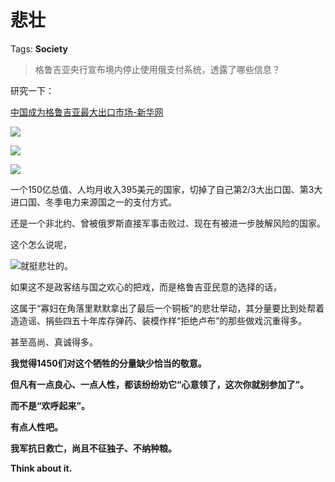 # 悲壮

Tags: **Society**

> 格鲁吉亚央行宣布境内停止使用俄支付系统，透露了哪些信息？



研究一下：

[中国成为格鲁吉亚最大出口市场-新华网](https://link.zhihu.com/?target=http%3A//www.news.cn/2022-01/22/c_1128288512.htm)  


![](https://pic1.zhimg.com/50/v2-2b8efc839ec1530d27b963779e64cf57_720w.jpg?source=1940ef5c)  


![](https://picx.zhimg.com/50/v2-0de0c466c667bb9f18801efa39436cea_720w.jpg?source=1940ef5c)  


![](https://pica.zhimg.com/50/v2-809987ce6c413598263c0843d2976d71_720w.jpg?source=1940ef5c)  


一个150亿总值、人均月收入395美元的国家，切掉了自己第2/3大出口国、第3大进口国、冬季电力来源国之一的支付方式。

还是一个非北约、曾被俄罗斯直接军事击败过、现在有被进一步肢解风险的国家。

这个怎么说呢，

![](https://picx.zhimg.com/50/v2-1f581982322aeb23074c16a17bbf09fb_720w.jpg?source=1940ef5c)就挺悲壮的。

  


如果这不是政客结与国之欢心的把戏，而是格鲁吉亚民意的选择的话，

这属于“寡妇在角落里默默拿出了最后一个铜板”的悲壮举动，其分量要比到处帮着造造谣、捐些四五十年库存弹药、装模作样“拒绝卢布”的那些做戏沉重得多。

甚至高尚、真诚得多。

  


**我觉得1450们对这个牺牲的分量缺少恰当的敬意。**

**但凡有一点良心、一点人性，都该纷纷劝它“心意领了，这次你就别参加了”。**

**而不是“欢呼起来”。**

  


**有点人性吧。**

  


**我军抗日救亡，尚且不征独子、不纳种粮。**

**Think about it.**



